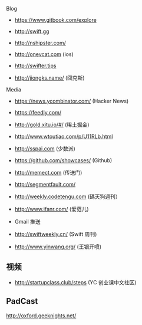 Blog

* https://www.gitbook.com/explore

* http://swift.gg

* http://nshipster.com/

* http://onevcat.com (ios)

* http://swifter.tips

* http://jiongks.name/ (囧克斯)

Media

* https://news.ycombinator.com/ (Hacker News)

* https://feedly.com/

* http://gold.xitu.io/#/ (稀土掘金)

* http://www.wtoutiao.com/p/U11RLb.html

* http://sspai.com (少数派)

* https://github.com/showcases/ (Github)

* http://memect.com (传送门)

* http://segmentfault.com/

* http://weekly.codetengu.com (碼天狗週刊）

* http://www.ifanr.com/ (爱范儿) 

* Gmail 推送

* http://swiftweekly.cn/ (Swift 周刊)

* http://www.yinwang.org/ (王银开喷)

## 视频
* http://startupclass.club/steps (YC 创业课中文社区)


## PadCast
http://oxford.geeknights.net/
